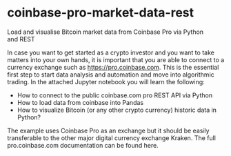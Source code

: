 # coinbase-pro-market-data-rest

Load and visualise Bitcoin market data from Coinbase Pro via Python and REST

In case you want to get started as a crypto investor and you want to take matters into your own hands, it is important that you are able to connect to a currency exchange such as https://pro.coinbase.com. This is the essential first step to start data analysis and automation and move into algorithmic trading. In the attached Jupyter notebook you will learn the following:

- How to connect to the public coinbase.com pro REST API via Python
- How to load data from coinbase into Pandas
- How to visualize Bitcoin (or any other crypto currency) historic data in Python?

The example uses Coinbase Pro as an exchange but it should be easily transferable to the other major digital currency exchange Kraken. The full pro.coinbase.com documentation can be found here.
